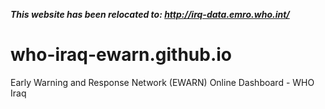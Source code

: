 ***This website has been relocated to: http://irq-data.emro.who.int/***

# who-iraq-ewarn.github.io

Early Warning and Response Network (EWARN) Online Dashboard - WHO Iraq
